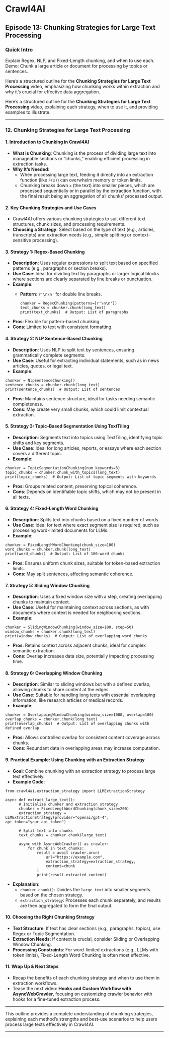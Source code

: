 # Crawl4AI

## Episode 13: Chunking Strategies for Large Text Processing

### Quick Intro

Explain Regex, NLP, and Fixed-Length chunking, and when to use each. Demo: Chunk a large article or document for processing by topics or sentences.

Here’s a structured outline for the **Chunking Strategies for Large Text Processing** video, emphasizing how chunking works within extraction and why it’s crucial for effective data aggregation.

Here’s a structured outline for the **Chunking Strategies for Large Text Processing** video, explaining each strategy, when to use it, and providing examples to illustrate.

* * *

### **12\. Chunking Strategies for Large Text Processing**

#### **1\. Introduction to Chunking in Crawl4AI**

- **What is Chunking**: Chunking is the process of dividing large text into manageable sections or “chunks,” enabling efficient processing in extraction tasks.
- **Why It’s Needed**:
  - When processing large text, feeding it directly into an extraction function (like `F(x)`) can overwhelm memory or token limits.
  - Chunking breaks down `x` (the text) into smaller pieces, which are processed sequentially or in parallel by the extraction function, with the final result being an aggregation of all chunks’ processed output.

#### **2\. Key Chunking Strategies and Use Cases**

- Crawl4AI offers various chunking strategies to suit different text structures, chunk sizes, and processing requirements.
- **Choosing a Strategy**: Select based on the type of text (e.g., articles, transcripts) and extraction needs (e.g., simple splitting or context-sensitive processing).

#### **3\. Strategy 1: Regex-Based Chunking**

- **Description**: Uses regular expressions to split text based on specified patterns (e.g., paragraphs or section breaks).
- **Use Case**: Ideal for dividing text by paragraphs or larger logical blocks where sections are clearly separated by line breaks or punctuation.
- **Example**:
  - **Pattern**: `r'\n\n'` for double line breaks.



    ```hljs python
    chunker = RegexChunking(patterns=[r'\n\n'])
    text_chunks = chunker.chunk(long_text)
    print(text_chunks)  # Output: List of paragraphs

    ```
- **Pros**: Flexible for pattern-based chunking.
- **Cons**: Limited to text with consistent formatting.

#### **4\. Strategy 2: NLP Sentence-Based Chunking**

- **Description**: Uses NLP to split text by sentences, ensuring grammatically complete segments.
- **Use Case**: Useful for extracting individual statements, such as in news articles, quotes, or legal text.
- **Example**:



```hljs makefile
chunker = NlpSentenceChunking()
sentence_chunks = chunker.chunk(long_text)
print(sentence_chunks)  # Output: List of sentences

```

- **Pros**: Maintains sentence structure, ideal for tasks needing semantic completeness.
- **Cons**: May create very small chunks, which could limit contextual extraction.

#### **5\. Strategy 3: Topic-Based Segmentation Using TextTiling**

- **Description**: Segments text into topics using TextTiling, identifying topic shifts and key segments.
- **Use Case**: Ideal for long articles, reports, or essays where each section covers a different topic.
- **Example**:



```hljs makefile
chunker = TopicSegmentationChunking(num_keywords=3)
topic_chunks = chunker.chunk_with_topics(long_text)
print(topic_chunks)  # Output: List of topic segments with keywords

```

- **Pros**: Groups related content, preserving topical coherence.
- **Cons**: Depends on identifiable topic shifts, which may not be present in all texts.

#### **6\. Strategy 4: Fixed-Length Word Chunking**

- **Description**: Splits text into chunks based on a fixed number of words.
- **Use Case**: Ideal for text where exact segment size is required, such as processing word-limited documents for LLMs.
- **Example**:



```hljs makefile
chunker = FixedLengthWordChunking(chunk_size=100)
word_chunks = chunker.chunk(long_text)
print(word_chunks)  # Output: List of 100-word chunks

```

- **Pros**: Ensures uniform chunk sizes, suitable for token-based extraction limits.
- **Cons**: May split sentences, affecting semantic coherence.

#### **7\. Strategy 5: Sliding Window Chunking**

- **Description**: Uses a fixed window size with a step, creating overlapping chunks to maintain context.
- **Use Case**: Useful for maintaining context across sections, as with documents where context is needed for neighboring sections.
- **Example**:



```hljs makefile
chunker = SlidingWindowChunking(window_size=100, step=50)
window_chunks = chunker.chunk(long_text)
print(window_chunks)  # Output: List of overlapping word chunks

```

- **Pros**: Retains context across adjacent chunks, ideal for complex semantic extraction.
- **Cons**: Overlap increases data size, potentially impacting processing time.

#### **8\. Strategy 6: Overlapping Window Chunking**

- **Description**: Similar to sliding windows but with a defined overlap, allowing chunks to share content at the edges.
- **Use Case**: Suitable for handling long texts with essential overlapping information, like research articles or medical records.
- **Example**:



```hljs makefile
chunker = OverlappingWindowChunking(window_size=1000, overlap=100)
overlap_chunks = chunker.chunk(long_text)
print(overlap_chunks)  # Output: List of overlapping chunks with defined overlap

```

- **Pros**: Allows controlled overlap for consistent content coverage across chunks.
- **Cons**: Redundant data in overlapping areas may increase computation.

#### **9\. Practical Example: Using Chunking with an Extraction Strategy**

- **Goal**: Combine chunking with an extraction strategy to process large text effectively.
- **Example Code**:




```hljs python
from crawl4ai.extraction_strategy import LLMExtractionStrategy

async def extract_large_text():
      # Initialize chunker and extraction strategy
      chunker = FixedLengthWordChunking(chunk_size=200)
      extraction_strategy = LLMExtractionStrategy(provider="openai/gpt-4", api_token="your_api_token")

      # Split text into chunks
      text_chunks = chunker.chunk(large_text)

      async with AsyncWebCrawler() as crawler:
          for chunk in text_chunks:
              result = await crawler.arun(
                  url="https://example.com",
                  extraction_strategy=extraction_strategy,
                  content=chunk
              )
              print(result.extracted_content)

```

- **Explanation**:
  - `chunker.chunk()`: Divides the `large_text` into smaller segments based on the chosen strategy.
  - `extraction_strategy`: Processes each chunk separately, and results are then aggregated to form the final output.

#### **10\. Choosing the Right Chunking Strategy**

- **Text Structure**: If text has clear sections (e.g., paragraphs, topics), use Regex or Topic Segmentation.
- **Extraction Needs**: If context is crucial, consider Sliding or Overlapping Window Chunking.
- **Processing Constraints**: For word-limited extractions (e.g., LLMs with token limits), Fixed-Length Word Chunking is often most effective.

#### **11\. Wrap Up & Next Steps**

- Recap the benefits of each chunking strategy and when to use them in extraction workflows.
- Tease the next video: **Hooks and Custom Workflow with AsyncWebCrawler**, focusing on customizing crawler behavior with hooks for a fine-tuned extraction process.

* * *

This outline provides a complete understanding of chunking strategies, explaining each method’s strengths and best-use scenarios to help users process large texts effectively in Crawl4AI.

* * *
